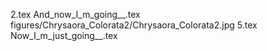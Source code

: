 2.tex
And_now_I_m_going__.tex
figures/Chrysaora_Colorata2/Chrysaora_Colorata2.jpg
5.tex
Now_I_m_just_going__.tex